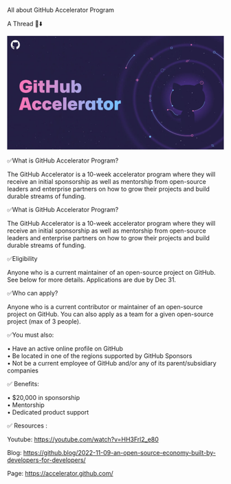 All about GitHub Accelerator Program

A Thread 🧵⬇️

<img src="https://github.com/Arindam200/My_Threads/blob/main/Threads/GitHub%20Accelerator%20Program/og-image.jpg">


✅What is GitHub Accelerator Program?


The GitHub Accelerator is a 10-week accelerator program where they will receive an initial sponsorship as well as mentorship from open-source leaders and enterprise partners on how to grow their projects and build durable streams of funding.

✅What is GitHub Accelerator Program?

The GitHub Accelerator is a 10-week accelerator program where they will receive an initial sponsorship as well as mentorship from open-source leaders and enterprise partners on how to grow their projects and build durable streams of funding.

✅Eligibility

Anyone who is a current maintainer of an open-source project on GitHub. See below for more details. Applications are due by Dec 31.

✅Who can apply?

Anyone who is a current contributor or maintainer of an open-source project on GitHub. You can also apply as a team for a given open-source project (max of 3 people).

✅You must also:

• Have an active online profile on GitHub 
<br>
• Be located in one of the regions supported by GitHub Sponsors
<br>
• Not be a current employee of GitHub and/or any of its parent/subsidiary companies
<br>

✅ Benefits:

• $20,000 in sponsorship
<br>
• Mentorship
<br>
• Dedicated product support

✅ Resources :

Youtube: https://youtube.com/watch?v=HH3Frl2_e80

Blog: https://github.blog/2022-11-09-an-open-source-economy-built-by-developers-for-developers/

Page: https://accelerator.github.com/
